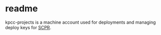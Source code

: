 readme
======

kpcc-projects is a machine account used for deployments and managing deploy keys for [SCPR](https://github.com/SCPR).
